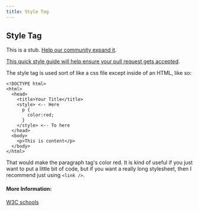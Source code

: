 ```yaml
---
title: Style Tag
---
```

## Style Tag

This is a stub. <a href='https://github.com/freecodecamp/guides/tree/master/src/pages/html/elements/style-tag/index.md' target='_blank' rel='nofollow'>Help our community expand it</a>.

<a href='https://github.com/freecodecamp/guides/blob/master/README.md' target='_blank' rel='nofollow'>This quick style guide will help ensure your pull request gets accepted</a>.

<!-- The article goes here, in GitHub-flavored Markdown. Feel free to add YouTube videos, images, and CodePen/JSBin embeds  -->

The style tag is used sort of like a css file except inside of an HTML, like so:

```
<!DOCTYPE html>
<html>
  <head>
    <title>Your Title</title>
    <style> <-- Here
      p {
        color:red;
      }
    </style> <-- To here
  </head>
  <body>
    <p>This is content</p>
  </body>
</html>
```

That would make the paragraph tag's color red. It is kind of useful if you just want to put a little bit of code, but if you want a really long stylesheet, then I recommend just using ```<link />```.

#### More Information:
<!-- Please add any articles you think might be helpful to read before writing the article -->

[W3C schools](https://www.w3schools.com/tags/tag_style.asp)

